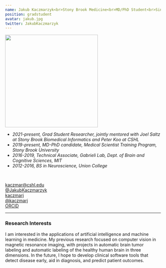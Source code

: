 ```yaml
---
name: Jakub Kaczmarzyk<br>Stony Brook Medicine<br>MD/PhD Student<br>Since 2021
position: gradstudent
avatar: jakub.jpg
twitter: JakubKaczmarzyk
---
```


<img width="300" src="{{site.baseurl}}/images/people/{{page.avatar}}" data-action="zoom">
<br>

- _2021-present, Grad Student Researcher, jointly mentored with Joel Saltz at Stony Brook Biomedical Informatics and Peter Koo at CSHL_ <br>
- _2019-present, MD-PhD candidate, Medical Scientist Training Program, Stony Brook University_ <br>
- _2016-2019, Technical Associate, Gabrieli Lab, Dept. of Brain and Cognitive Sciences, MIT_ <br>
- _2012-2016, BS in Neuroscience, Union College_ <br>
<br>

<a href="mailto:kaczmar@cshl.edu"><i class="fa fa-envelope-o"></i> kaczmar@cshl.edu</a><br>
<a href="https://twitter.com/jakubkaczmarzyk"><i class="fa fa-twitter"></i> @JakubKaczmarzyk </a><br>
<a href="https://www.linkedin.com/in/kaczmarj"><i class="fa fa-linkedin-square"></i> kaczmarj </a><br>
<a href="https://github.com/kaczmarj"><i class="fa fa-github"></i> @kaczmarj </a><br>
<a href="https://orcid.org/0000-0002-5544-7577"><i class="fab fa-orcid"></i> ORCID </a><br>

<hr>

### Research Interests

I am interested in the applications of artificial intelligence and machine learning in medicine. My previous research focused on computer vision in magnetic resonance imaging, with projects in automatic brain tumor labeling and automatic labeling of the healthy human brain in three dimensions. In the future, I hope to develop clinical software tools that detect disease early, aid in diagnosis, and predict patient outcomes.
<br>
<br>
<br>

&nbsp;
&nbsp;
&nbsp;
&nbsp;
&nbsp;
&nbsp;
&nbsp;
&nbsp;
&nbsp;
&nbsp;
&nbsp;
&nbsp;
&nbsp;
&nbsp;
&nbsp;
&nbsp;
&nbsp;
&nbsp;
&nbsp;
&nbsp;
&nbsp;
&nbsp;
&nbsp;
&nbsp;
